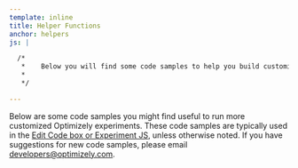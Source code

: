```yaml
---
template: inline
title: Helper Functions
anchor: helpers
js: |

  /*
   *	Below you will find some code samples to help you build customized experiments.
   *
   */

---
```


Below are some code samples you might find useful to run more customized Optimizely experiments. These code samples are typically used in the [Edit Code box or Experiment JS](https://help.optimizely.com/hc/en-us/articles/200039835-The-Code-Editor-Edit-Code-and-Experiment-JS-CSS), unless otherwise noted.  If you have suggestions for new code samples, please email developers@optimizely.com.
